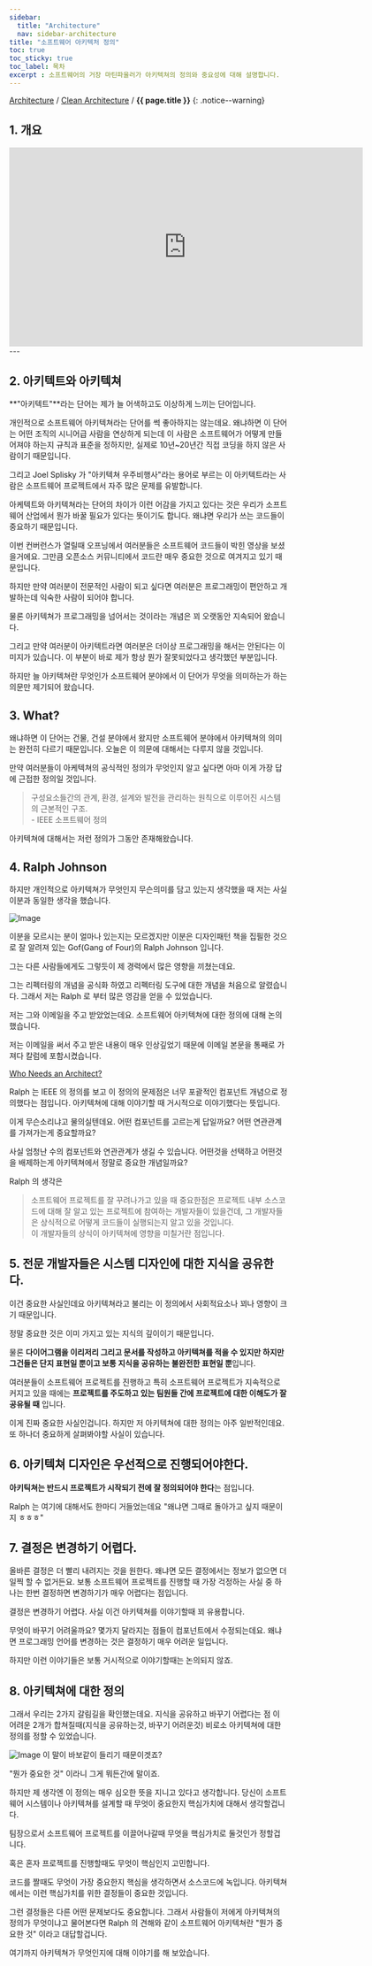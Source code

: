 ```yaml
---
sidebar:
  title: "Architecture"
  nav: sidebar-architecture
title: "소프트웨어 아키텍처 정의"
toc: true
toc_sticky: true
toc_label: 목차
excerpt : 소프트웨어의 거장 마틴파울러가 아키텍쳐의 정의와 중요성에 대해 설명합니다.
---
```

[Architecture](/architecture/) / [Clean Architecture](/architecture/clean-architecture/) / **{{ page.title }}**
{: .notice--warning}

## 1. 개요

<iframe width="640" height="360" src="https://www.youtube-nocookie.com/embed/4E1BHTvhB7Y" frameborder="0" allowfullscreen></iframe>
---

## 2. 아키텍트와 아키텍쳐
**"아키텍트"**라는 단어는 제가 늘 어색하고도 이상하게 느끼는 단어입니다.

개인적으로 소프트웨어 아키텍쳐라는 단어를 썩 좋아하지는 않는데요.
왜냐하면 이 단어는 어떤 조직의 시니어급 사람을 연상하게 되는데
이 사람은 소프트웨어가 어떻게 만들어져야 하는지 규칙과 표준을 정하지만, 실제로 10년~20년간 직접 코딩을 하지 않은 사람이기 때문입니다.

그리고 Joel Splisky 가 "아키텍쳐 우주비행사"라는 용어로 부르는 이 아키텍트라는 사람은
소프트웨어 프로젝트에서 자주 많은 문제를 유발합니다.

아케텍트와 아키텍쳐라는 단어의 차이가 이런 어감을 가지고 있다는 것은 우리가 소프트웨어 산업에서
뭔가 바꿀 필요가 있다는 뜻이기도 합니다.
왜냐면 우리가 쓰는 코드들이 중요하기 때문입니다.

이번 컨버런스가 열릴때 오프닝에서 여러분들은 소프트웨어 코드들이 박힌 영상을 보셨을거에요.
그만큼 오픈소스 커뮤니티에서 코드란 매우 중요한 것으로 여겨지고 있기 때문입니다.

하지만 만약 여러분이 전문적인 사람이 되고 싶다면 여러분은 프로그래밍이 편안하고 개발하는데 익숙한 사람이 되어야 합니다.

물론 아키텍쳐가 프로그래밍을 넘어서는 것이라는 개념은 꾀 오랫동안 지속되어 왔습니다.

그리고 만약 여러분이 아키텍트라면 여러분은 더이상 프로그래밍을 해서는 안된다는 이미지가 있습니다.
이 부분이 바로 제가 항상 뭔가 잘못되었다고 생각했던 부분입니다.

하지만 늘 아키텍쳐란 무엇인가 소프트웨어 분야에서 이 단어가 무엇을 의미하는가 하는 의문만 제기되어 왔습니다.

## 3. What?

왜냐하면 이 단어는 건물, 건설 분야에서 왔지만 소프트웨어 분야에서 아키텍쳐의 의미는 완전히 다르기 때문입니다.
오늘은 이 의문에 대해서는 다루지 않을 것입니다.

만약 여러분들이 아케텍쳐의 공식적인 정의가 무엇인지 알고 싶다면 아마 이게 가장 답에 근접한 정의일 것입니다.

>구성요소들간의 관계, 환경, 설계와 발전을 관리하는 원칙으로 이루어진 시스템의 근본적인 구조.<br/>- IEEE 소프트웨어 정의

아키텍쳐에 대해서는 저런 정의가 그동안 존재해왔습니다.

## 4. Ralph Johnson
하지만 개인적으로 아키텍쳐가 무엇인지 무슨의미를 담고 있는지 생각했을 때 저는 사실 이분과 동일한 생각을 했습니다.

![Image](https://live.staticflickr.com/2331/1499817187_4d208050f1.jpg)

이분을 모르시는 분이 얼마나 있는지는 모르겠지만 이분은 디자인패턴 책을 집필한 것으로 잘 알려져 있는
Gof(Gang of Four)의 Ralph Johnson 입니다.

그는 다른 사람들에게도 그렇듯이 제 경력에서 많은 영향을 끼쳤는데요.

그는 리펙터링의 개념을 공식화 하였고 리펙터링 도구에 대한 개념을 처음으로 알렸습니다.
그래서 저는 Ralph 로 부터 많은 영감을 얻을 수 있었습니다.

저는 그와 이메일을 주고 받았었는데요.
소프트웨어 아키텍쳐에 대한 정의에 대해 논의했습니다.

저는 이메일을 써서 주고 받은 내용이 매우 인상깊었기 때문에 이메일 본문을 통째로 가져다 칼럼에 포함시켰습니다.

[Who Needs an Architect?](http://martinfowler.com/ieeeSoftware/whoNeedsArchitect.pdf)


Ralph 는 IEEE 의 정의를 보고 이 정의의 문제점은 너무 포괄적인 컴포넌트 개념으로 정의했다는 점입니다.
아키텍쳐에 대해 이야기할 때 거시적으로 이야기했다는 뜻입니다.


이게 무슨소리냐고 물의실텐데요. 어떤 컴포넌트를 고르는게 답일까요? 어떤 연관관계를 가져가는게 중요할까요?

사실 엄청난 수의 컴포넌트와 연관관계가 생길 수 있습니다.
어떤것을 선택하고 어떤것을 배제하는게 아키텍쳐에서 정말로 중요한 개념일까요?

Ralph 의 생각은 

>소프트웨어 프로젝트를 잘 꾸려나가고 있을 때 중요한점은 프로젝트 내부 소스코드에 대해 잘 알고 있는 프로젝트에 참여하는 개발자들이 있을건데, 그 개발자들은 상식적으로 어떻게 코드들이 실행되는지 알고 있을 것입니다.<br/>이 개발자들의 상식이 아키텍쳐에 영향을 미칠거란 점입니다.


## 5. 전문 개발자들은 시스템 디자인에 대한 지식을 공유한다.

이건 중요한 사실인데요 아키텍쳐라고 불리는 이 정의에서 사회적요소나 꾀나 영향이 크기 때문입니다.

정말 중요한 것은 이미 가지고 있는 지식의 깊이이기 때문입니다.

물론 **다이어그램을 이리저리 그리고 문서를 작성하고 아키텍쳐를 적을 수 있지만 하지만 그건들은 단지 표현일 뿐이고 보통 지식을 공유하는 불완전한 표현일 뿐**입니다.

여러분들이 소프트웨어 프로젝트를 진행하고 특히 소프트웨어 프로젝트가 지속적으로 커지고 있을 때에는 **프로젝트를 주도하고 있는 팀원들 간에 프로젝트에 대한 이해도가 잘 공유될 때** 입니다.

이게 진짜 중요한 사실인겁니다. 하지만 저 아키텍쳐에 대한 정의는 아주 일반적인데요. 또 하나더 중요하게 살펴봐야할 사실이 있습니다.

## 6. 아키텍쳐 디자인은 우선적으로 진행되어야한다.
**아키틱쳐는 반드시 프로젝트가 시작되기 전에 잘 정의되어야 한다**는 점입니다.

Ralph 는 여기에 대해서도 한마디 거들었는데요
"왜냐면 그때로 돌아가고 싶지 때문이지 ㅎㅎㅎ"

## 7. 결정은 변경하기 어렵다.
올바른 결정은 더 빨리 내려지는 것을 원한다.
왜냐면 모든 결정에서는 정보가 없으면 더 일찍 할 수 없거든요. 보통 소프트웨어 프로젝트를 진행할 때 가장 걱정하는 사실 중 하나는 한번 결정하면 변경하기가 매우 어렵다는 점입니다.

결정은 변경하기 어렵다.
사실 이건 아키텍쳐를 이야기할때 꾀 유용합니다.

무엇이 바꾸기 어려울까요?
몇가지 달라지는 점들이 컴포넌트에서 수정되는데요.
왜냐면 프로그래밍 언어를 변경하는 것은 결정하기 매우 어려운 일입니다.

하지만 이런 이야기들은 보통 거시적으로 이야기할때는 논의되지 않죠.

## 8. 아키텍쳐에 대한 정의
그래서 우리는 2가지 갈림길을 확인했는데요.
지식을 공유하고 바꾸기 어렵다는 점 이 어려운 2개가 합쳐질때(지식을 공유하는것, 바꾸기 어려운것) 비로소 아키텍쳐에 대한 정의를 정할 수 있었습니다.

![Image](https://drive.google.com/uc?export=view&id=1dO3Q6yLIWABUSd67Cm0n_fLjJqvNBNWn)
이 말이 바보같이 들리기 때문이겟죠?

"뭔가 중요한 것" 이라니 그게 뭐든간에 말이죠.

하지만 제 생각엔 이 정의는 매우 심오한 뜻을 지니고 있다고 생각합니다.
당신이 소프트웨어 시스템이나 아키텍쳐를 설계할 때 무엇이 중요한지 핵심가치에 대해서 생각할겁니다.

팀장으로서 소프트웨어 프로젝트를 이끌어나갈때 무엇을 핵심가치로 둘것인가 정할겁니다.

혹은 혼자 프로젝트를 진행할때도 무엇이 핵심인지 고민합니다.

코드를 짤때도 무엇이 가장 중요한지 핵심을 생각하면서 소스코드에 녹입니다.
아키텍쳐에서는 이런 핵심가치를 위한 결정들이 중요한 것입니다.

그런 결정들은 다른 어떤 문제보다도 중요합니다.
그래서 사람들이 저에게 아키텍쳐의 정의가 무엇이냐고 물어본다면 Ralph 의 견해와 같이 소프트웨어 아키텍쳐란 "뭔가 중요한 것" 이라고 대답할겁니다.

여기까지 아키텍쳐가 무엇인지에 대해 이야기를 해 보았습니다.




